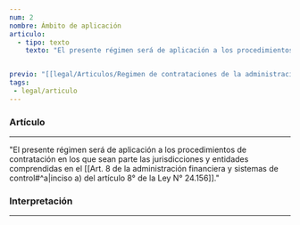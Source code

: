 ```yaml
---
num: 2
nombre: Ámbito de aplicación
articulo: 
  - tipo: texto
    texto: "El presente régimen será de aplicación a los procedimientos de contratación en los que sean parte las jurisdicciones y entidades comprendidas en el inciso a) del artículo 8° de la Ley N° 24.156."


previo: "[[legal/Articulos/Regimen de contrataciones de la administración nacional/Título 1/Capítulo 1/Capítulo 1, Regimen general.md|Capítulo 1, Regimen general]]"
tags: 
 - legal/articulo
---
```

### Artículo
---
"El presente régimen será de aplicación a los procedimientos de contratación en los que sean parte las jurisdicciones y entidades comprendidas en el [[Art. 8 de la administración financiera y sistemas de control#^a|inciso a) del artículo 8° de la Ley N° 24.156]]."

### Interpretación
---
